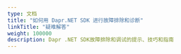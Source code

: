 ```yaml
---
type: 文档
title: "如何用 Dapr.NET SDK 进行故障排除和诊断"
linkTitle: "疑难解答"
weight: 100000
description: Dapr .NET SDK故障排除和调试的提示、技巧和指南
---
```


